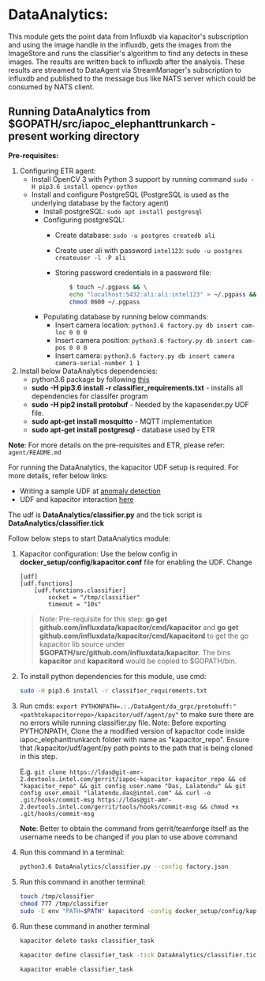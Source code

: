 # DataAnalytics:

This module gets the point data from Influxdb via kapacitor's subscription and using the image handle in the influxdb, gets the images from the ImageStore and runs the classifier's algorithm to find any detects in these images. The results are written back to influxdb after the 
analysis. These results are streamed to DataAgent via StreamManager's subscription to influxdb and published to the message bus like NATS server which could be consumed by NATS client.

## Running DataAnalytics from $GOPATH/src/iapoc_elephanttrunkarch - present working directory

**Pre-requisites:**
1. Configuring ETR agent:
    * Install OpenCV 3 with Python 3 support by running command `sudo -H pip3.6 install opencv-python`
    * Install and configure PostgreSQL (PostgreSQL is used as the underlying database by the factory agent)
        * Install postgreSQL: `sudo apt install postgresql`
        * Configuring postgreSQL:
            * Create database: `sudo -u postgres createdb ali`
            * Create user ali with password `intel123`: `sudo -u postgres createuser -l -P ali`
            * Storing password credentials in a password file: 
                
                ```sh
                    $ touch ~/.pgpass && \
                    echo "localhost:5432:ali:ali:intel123" > ~/.pgpass && \
                    chmod 0600 ~/.pgpass
                ```
        * Populating database by running below commands:
            * Insert camera location: `python3.6 factory.py db insert cam-loc 0 0 0`
            * Insert camera position: `python3.6 factory.py db insert cam-pos 0 0 0`
            * Insert camera: `python3.6 factory.py db insert camera camera-serial-number 1 1`
2. Install below DataAnalytics dependencies:
    * python3.6 package by following [this](http://ubuntuhandbook.org/index.php/2017/07/install-python-3-6-1-in-ubuntu-16-04-lts/)
    * **sudo -H pip3.6 install -r classifier_requirements.txt** - installs all dependencies for classifer program
    * **sudo -H pip2 install protobuf** - Needed by the kapasender.py UDF file.
    * **sudo apt-get install mosquitto** - MQTT implementation
    * **sudo apt-get install postgresql** - database used by ETR

**Note**: For more details on the pre-requisites and ETR, please refer: `agent/README.md`

For running the DataAnalytics, the kapacitor UDF setup is required. For more details, refer below links:
* Writing a sample UDF at [anomaly detection](https://docs.influxdata.com/kapacitor/v1.5/guides/anomaly_detection/)
* UDF and kapacitor interaction [here](https://docs.influxdata.com/kapacitor/v1.5/guides/socket_udf/)

The udf is **DataAnalytics/classifier.py** and the tick script is **DataAnalytics/classifier.tick**

Follow below steps to start DataAnalytics module:
1. Kapacitor configuration:
    Use the below config in **docker_setup/config/kapacitor.conf** file for enabling the UDF. Change 
    ```
    [udf]
    [udf.functions]
        [udf.functions.classifier]
            socket = "/tmp/classifier"
            timeout = "10s"
    ```
    > Note:
    > Pre-requisite for this step: **go get github.com/influxdata/kapacitor/cmd/kapacitor** and **go get github.com/influxdata/kapacitor/cmd/kapacitord** to get the go kapacitor lib source under **$GOPATH/src/github.com/influxdata/kapacitor**. The bins **kapacitor** and **kapacitord** would be copied to $GOPATH/bin. 

2. To install python dependencies for this module, use cmd:
    ```sh
    sudo -H pip3.6 install -r classifier_requirements.txt
    ```
3. Run cmds: `export PYTHONPATH=.:./DataAgent/da_grpc/protobuff:"<pathtokapacitorrepo>/kapacitor/udf/agent/py"` to make sure there are no errors while running classifier.py file.
   Note: Before exporting PYTHONPATH, Clone the a modified version of kapacitor code inside iapoc_elephanttrunkarch folder with name as "kapacitor_repo". Ensure that <pathtokapacitorrepo>/kapacitor/udf/agent/py
   path points to the path that is being cloned in this step.

   E.g. `git clone https://ldas@git-amr-2.devtools.intel.com/gerrit/iapoc-kapacitor kapacitor_repo && cd "kapacitor_repo" && git config user.name "Das, Lalatendu" && git config user.email "lalatendu.das@intel.com" && curl -o .git/hooks/commit-msg https://ldas@git-amr-2.devtools.intel.com/gerrit/tools/hooks/commit-msg && chmod +x .git/hooks/commit-msg` 

   **Note**: Better to obtain the command from gerrit/teamforge itself as the username needs to be changed if you plan to use above command

4. Run this command in a terminal:
    ```sh
    python3.6 DataAnalytics/classifier.py --config factory.json
    ```
    
5. Run this command in another terminal:
    ```sh
    touch /tmp/classifier
    chmod 777 /tmp/classifier
    sudo -E env "PATH=$PATH" kapacitord -config docker_setup/config/kapacitor.conf
    ```
    
6. Run these command in another terminal
    ```sh
    kapacitor delete tasks classifier_task
    
    kapacitor define classifier_task -tick DataAnalytics/classifier.tick
    
    kapacitor enable classifier_task
    ```
